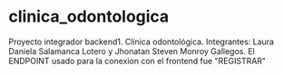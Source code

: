 # clinica_odontologica
Proyecto integrador backend1. Clínica odontológica. Integrantes: Laura Daniela Salamanca Lotero y Jhonatan Steven Monroy Gallegos. El ENDPOINT usado para la conexion con el frontend fue "REGISTRAR"

